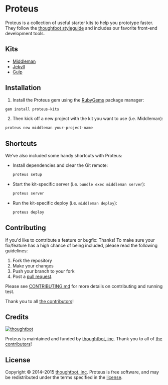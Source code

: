 # Proteus

Proteus is a collection of useful starter kits to help you prototype
faster. They follow the [thoughtbot styleguide](https://github.com/thoughtbot/guides)
and includes our favorite front-end development tools.

## Kits

* [Middleman](http://github.com/thoughtbot/proteus-middleman)
* [Jekyll](http://github.com/thoughtbot/proteus-jekyll)
* [Gulp](http://github.com/thoughtbot/proteus-gulp)

## Installation

1. Install the Proteus gem using the [RubyGems](https://rubygems.org) package manager:

  ```bash
  gem install proteus-kits
  ```

2. Then kick off a new project with the kit you want to use (i.e. Middleman):

  ```bash
  proteus new middleman your-project-name
  ```

## Shortcuts

We’ve also included some handy shortcuts with Proteus:

- Install dependencies and clear the Git remote:

  ```bash
  proteus setup
  ```

- Start the kit-specific server (i.e. `bundle exec middleman server`):

  ```bash
  proteus server
  ```

- Run the kit-specific deploy (i.e. `middleman deploy`):

  ```bash
  proteus deploy
  ```

## Contributing

If you'd like to contribute a feature or bugfix: Thanks! To make sure your
fix/feature has a high chance of being included, please read the following
guidelines:

1. Fork the repository
2. Make your changes
3. Push your branch to your fork
4. Post a [pull request](https://github.com/thoughtbot/proteus/compare).

Please see [CONTRIBUTING.md](CONTRIBUTING.md) for more details on contributing and running test.

Thank you to all [the contributors](https://github.com/thoughtbot/proteus-middleman/contributors)!

## Credits

[![thoughtbot](http://images.thoughtbot.com/bourbon/thoughtbot-logo.svg)](http://thoughtbot.com)

Proteus is maintained and funded by [thoughtbot, inc](http://thoughtbot.com). Thank you to all of [the contributors](https://github.com/thoughtbot/proteus-middleman/contributors)!

## License

Copyright © 2014–2015 [thoughtbot, inc](http://thoughtbot.com). Proteus is free software, and may be redistributed under the terms specified in the [license](LICENSE.md).
